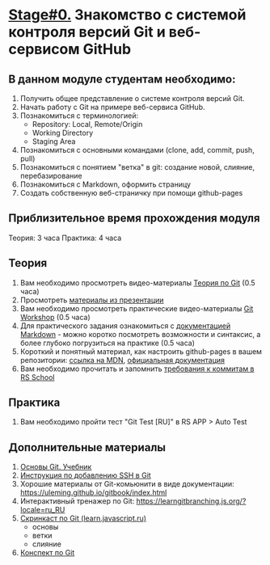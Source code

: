 # [Stage#0.](../../) Знакомство с системой контроля версий Git и веб-сервисом GitHub
## В данном модуле студентам необходимо:
1. Получить общее представление о системе контроля версий Git.
2. Начать работу с Git на примере веб-сервиса GitHub.
3. Познакомиться с терминологией:
    - Repository: Local, Remote/Origin
    - Working Directory
    - Staging Area
3. Познакомиться c основными командами (clone, add, commit, push, pull)
4. Познакомиться c понятием "ветка" в git: создание новой, слияние, перебазирование
5. Познакомиться с Markdown, оформить страницу
6. Создать собственную веб-страничку при помощи github-pages

## Приблизительное время прохождения модуля
Теория: 3 часа
Практика: 4 часа

## Теория 
1. Вам необходимо просмотреть видео-материалы [Теория по Git](https://youtu.be/6e4fVpZNxGM) (0.5 часа)
2. Просмотреть [материалы из презентации](https://slides.com/anton_bely/saturday-talk#/2)
3. Вам необходимо просмотреть практические видео-материалы [Git Workshop](https://youtu.be/Dlr_E7WfA08) (0.5 часа)
4. Для практического задания ознакомиться с [документацией Markdown](https://guides.github.com/features/mastering-markdown/) - можно коротко посмотреть возможности и синтаксис, а более глубоко погрузиться на практике (0.5 часа)
5. Короткий и понятный материал, как настроить github-pages в вашем репозитории: [ссылка на MDN](https://developer.mozilla.org/ru/docs/Learn/Common_questions/Using_Github_pages#%D0%B7%D0%B0%D0%B3%D1%80%D1%83%D0%B7%D0%BA%D0%B0_%D1%84%D0%B0%D0%B9%D0%BB%D0%BE%D0%B2_%D0%BD%D0%B0_github), [официальная документация](https://pages.github.com/)
6. Вам необходимо прочитать и запомнить [требования к коммитам в RS School](https://docs.rs.school/#/git-convention)

## Практика 
1. Вам необходимо пройти тест "Git Test [RU]" в RS APP > Auto Test

## Дополнительные материалы
1. [Основы Git. Учебник](https://git-scm.com/book/ru/v2/Введение-О-системе-контроля-версий)
2. [Инструкция по добавлению SSH в Git](https://github.com/TUstiugov/ssh-hints-for-win/blob/main/ssh-hints-for-win.md)
3. Хорошие материалы от Git-комьюнити в виде документации: https://uleming.github.io/gitbook/index.html
4. Интерактивный тренажер по Git: https://learngitbranching.js.org/?locale=ru_RU
5. [Скринкаст по Git (learn.javascript.ru)](https://www.youtube.com/watch?v=W4hoc24K93E&list=PLDyvV36pndZFHXjXuwA_NywNrVQO0aQqb)
    - основы
    - ветки
    - слияние
6. [Конспект по Git](https://www.evernote.com/shard/s368/client/snv?noteGuid=b1359883-2b9e-419a-b9de-dd959fc05f05&noteKey=97c0f19486d851b3&sn=https%3A%2F%2Fwww.evernote.com%2Fshard%2Fs368%2Fsh%2Fb1359883-2b9e-419a-b9de-dd959fc05f05%2F97c0f19486d851b3&title=Git)

